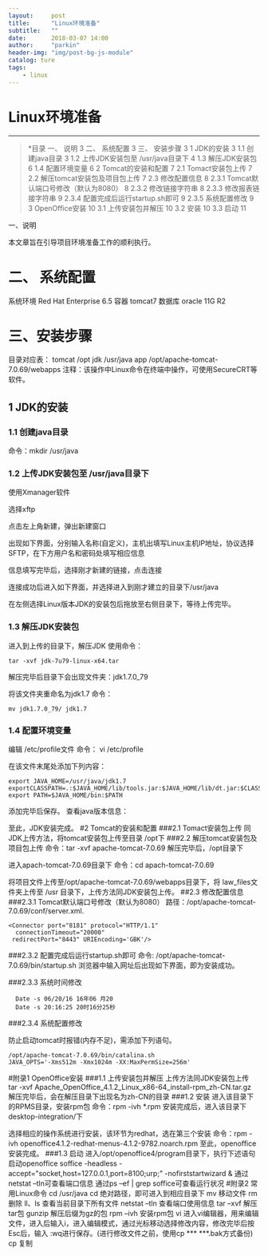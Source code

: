 ```yaml
---
layout:     post
title:      "Linux环境准备"
subtitle:   ""
date:       2018-03-07 14:00
author:     "parkin"
header-img: "img/post-bg-js-module"
catalog: ture
tags:
    - linux
---
```

# Linux环境准备

------

> *目录
一、 说明 3
二、 系统配置 3
三、 安装步骤 3
1 JDK的安装 3
1.1 创建java目录 3
1.2 上传JDK安装包至 /usr/java目录下 4
1.3 解压JDK安装包 6
1.4 配置环境变量 6
2 Tomcat的安装和配置 7
2.1 Tomact安装包上传 7
2.2 解压tomcat安装包及项目包上传 7
2.3 修改配置信息 8
2.3.1 Tomcat默认端口号修改（默认为8080） 8
2.3.2 修改链接字符串 8
2.3.3 修改报表链接字符串 9
2.3.4 配置完成后运行startup.sh即可 9
2.3.5 系统配置修改 9
3 OpenOffice安装 10
3.1 上传安装包并解压 10
3.2 安装 10
3.3 启动 11


 一、说明

本文章旨在引导项目环境准备工作的顺利执行。

# 二、 系统配置

系统环境 Red Hat Enterprise 6.5
容器 tomcat7
数据库 oracle 11G R2

# 三、安装步骤

目录对应表：
tomcat /opt
jdk /usr/java
app /opt/apache-tomcat-7.0.69/webapps
注释：该操作中Linux命令在终端中操作，可使用SecureCRT等软件。

## 1 JDK的安装

### 1.1 创建java目录
命令：mkdir /usr/java

### 1.2 上传JDK安装包至 /usr/java目录下

使用Xmanager软件

选择xftp

点击左上角新建，弹出新建窗口

出现如下界面，分别输入名称(自定义)，主机出填写Linux主机IP地址，协议选择SFTP，在下方用户名和密码处填写相应信息

信息填写完毕后，选择刚才新建的链接，点击连接

连接成功后进入如下界面，并选择进入到刚才建立的目录下/usr/java

在左侧选择Linux版本JDK的安装包后拖放至右侧目录下，等待上传完毕。

### 1.3 解压JDK安装包

进入到上传的目录下，解压JDK
使用命令：
```
tar -xvf jdk-7u79-linux-x64.tar
```
解压完毕后目录下会出现文件夹：jdk1.7.0_79

将该文件夹重命名为jdk1.7
命令：
```
mv jdk1.7.0_79/ jdk1.7
```

### 1.4 配置环境变量

编辑 /etc/profile文件
命令： vi /etc/profile

在该文件末尾处添加下列内容：
```
export JAVA_HOME=/usr/java/jdk1.7
exportCLASSPATH=.:$JAVA_HOME/lib/tools.jar:$JAVA_HOME/lib/dt.jar:$CLASSPATH
export PATH=$JAVA_HOME/bin:$PATH
```
添加完毕后保存。
查看java版本信息：

至此，JDK安装完成。
#2 Tomcat的安装和配置
###2.1 Tomact安装包上传
同JDK上传方法，将tomcat安装包上传至目录 /opt下
###2.2 解压tomcat安装包及项目包上传
命令：tar -xvf apache-tomcat-7.0.69
解压完毕后，/opt目录下

进入apach-tomcat-7.0.69目录下
命令：cd apach-tomcat-7.0.69

将项目文件上传至/opt/apache-tomcat-7.0.69/webapps目录下，将 law_files文件夹上传至 /usr 目录下，上传方法同JDK安装包上传。
##2.3 修改配置信息
###2.3.1 Tomcat默认端口号修改（默认为8080）
路径：/opt/apache-tomcat-7.0.69/conf/server.xml.
```
<Connector port="8181" protocol="HTTP/1.1"
  connectionTimeout="20000"
 redirectPort="8443" URIEncoding='GBK'/>
```


###2.3.2 配置完成后运行startup.sh即可
命令: /opt/apache-tomcat-7.0.69/bin/startup.sh
浏览器中输入网址后出现如下界面，即为安装成功。

###2.3.3 系统时间修改
```
  Date -s 06/20/16 16年06 月20
  Date -s 20:16:25 20时16分25秒
```
###2.3.4 系统配置修改


防止启动tomcat时报错(内存不足)，需添加下列语句。
```
/opt/apache-tomcat-7.0.69/bin/catalina.sh
JAVA_OPTS='-Xms512m -Xmx1024m -XX:MaxPermSize=256m'
```

#附录1 OpenOffice安装
###1.1 上传安装包并解压
上传方法同JDK安装包上传
tar -xvf Apache_OpenOffice_4.1.2_Linux_x86-64_install-rpm_zh-CN.tar.gz
解压完毕后，会在解压目录下出现名为zh-CN的目录
###1.2 安装
进入该目录下的RPMS目录，安装rpm包
命令：rpm -ivh *.rpm
安装完成后，进入该目录下desktop-integration/下

选择相应的操作系统进行安装，该环节为redhat，选在第三个安装
命令：rpm -ivh openoffice4.1.2-redhat-menus-4.1.2-9782.noarch.rpm
至此，openoffice安装完成。
###1.3 启动
进入/opt/openoffice4/program目录下，执行下述语句启动openoffice
soffice -headless -accept="socket,host=127.0.0.1,port=8100;urp;" -nofirststartwizard &
通过netstat –tln可查看端口信息
通过ps –ef | grep soffice可查看运行状况
#附录2 常用Linux命令
cd /usr/java cd 绝对路径，即可进入到相应目录下
mv 移动文件
rm 删除
ll、ls 查看当前目录下所有文件
netstat –tln 查看端口使用信息
tar –xvf 解压tar包
gunzip 解压后缀为gz的包
rpm –ivh 安装rpm包
vi 进入vi编辑器，用来编辑文件，进入后输入i，进入编辑模式，通过光标移动选择修改内容，修改完毕后按Esc后，输入 :wq进行保存。(进行修改文件之前，使用cp *** ***.bak方式备份)
cp 复制





